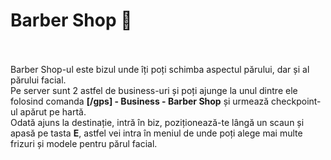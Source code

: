 <h1>Barber Shop 💈</h1><br><br>
Barber Shop-ul este bizul unde îți poți schimba aspectul părului, dar și al părului facial.<br>
Pe server sunt 2 astfel de business-uri și poți ajunge la unul dintre ele folosind comanda <strong>[/gps] - Business - Barber Shop</strong> și urmează checkpoint-ul apărut pe hartă.<br>
Odată ajuns la destinație, intră în biz, poziționează-te lângă un scaun și apasă pe tasta <strong>E</strong>, astfel vei intra în meniul de unde poți alege mai multe frizuri și modele pentru părul facial.<br>
